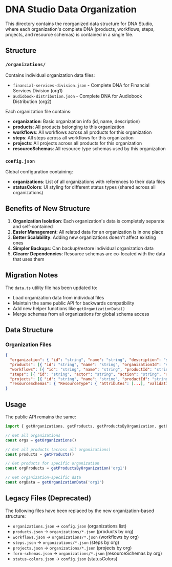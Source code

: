 # DNA Studio Data Organization

This directory contains the reorganized data structure for DNA Studio, where each organization's complete DNA (products, workflows, steps, projects, and resource schemas) is contained in a single file.

## Structure

### `/organizations/` 
Contains individual organization data files:
- `financial-services-division.json` - Complete DNA for Financial Services Division (org1)
- `audiobook-distribution.json` - Complete DNA for Audiobook Distribution (org2)

Each organization file contains:
- **organization**: Basic organization info (id, name, description)
- **products**: All products belonging to this organization
- **workflows**: All workflows across all products for this organization
- **steps**: All steps across all workflows for this organization
- **projects**: All projects across all products for this organization
- **resourceSchemas**: All resource type schemas used by this organization

### `config.json`
Global configuration containing:
- **organizations**: List of all organizations with references to their data files
- **statusColors**: UI styling for different status types (shared across all organizations)

## Benefits of New Structure

1. **Organization Isolation**: Each organization's data is completely separate and self-contained
2. **Easier Management**: All related data for an organization is in one place
3. **Better Scalability**: Adding new organizations doesn't affect existing ones
4. **Simpler Backups**: Can backup/restore individual organization data
5. **Clearer Dependencies**: Resource schemas are co-located with the data that uses them

## Migration Notes

The `data.ts` utility file has been updated to:
- Load organization data from individual files
- Maintain the same public API for backwards compatibility
- Add new helper functions like `getOrganizationData()`
- Merge schemas from all organizations for global schema access

## Data Structure

### Organization Files
```json
{
  "organization": { "id": "string", "name": "string", "description": "string" },
  "products": [{ "id": "string", "name": "string", "organizationId": "string", ... }],
  "workflows": [{ "id": "string", "name": "string", "productId": "string", ... }],
  "steps": [{ "id": "string", "actor": "string", "action": "string", "resource": "string", "workflowId": "string", ... }],
  "projects": [{ "id": "string", "name": "string", "productId": "string", "workflowIds": ["string"], ... }],
  "resourceSchemas": { "ResourceType": { "attributes": [...], "validations": [...] } }
}
```

## Usage

The public API remains the same:
```typescript
import { getOrganizations, getProducts, getProductsByOrganization, getOrganizationData } from './data'

// Get all organizations
const orgs = getOrganizations()

// Get all products (across all organizations)
const products = getProducts()

// Get products for specific organization
const orgProducts = getProductsByOrganization('org1')

// Get organization-specific data
const orgData = getOrganizationData('org1')
```

## Legacy Files (Deprecated)

The following files have been replaced by the new organization-based structure:
- `organizations.json` → `config.json` (organizations list)
- `products.json` → `organizations/*.json` (products by org)
- `workflows.json` → `organizations/*.json` (workflows by org)
- `steps.json` → `organizations/*.json` (steps by org)
- `projects.json` → `organizations/*.json` (projects by org)
- `form-schemas.json` → `organizations/*.json` (resourceSchemas by org)
- `status-colors.json` → `config.json` (statusColors)